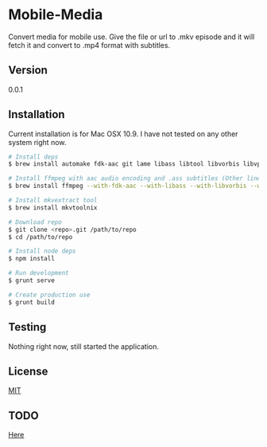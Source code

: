 Mobile-Media
============

Convert media for mobile use. Give the file or url to .mkv episode and it will fetch it and convert to .mp4 format with subtitles.

Version
-------

0.0.1

Installation
------------

Current installation is for Mac OSX 10.9. I have not tested on any other system right now.

```bash
# Install deps
$ brew install automake fdk-aac git lame libass libtool libvorbis libvpx opus sdl shtool texi2html theora wget x264 xvid yasm

# Install ffmpeg with aac audio encoding and .ass subtitles (Other lines were just in case).
$ brew install ffmpeg --with-fdk-aac --with-libass --with-libvorbis --with-libvpx

# Install mkvextract tool
$ brew install mkvtoolnix

# Download repo
$ git clone <repo>.git /path/to/repo
$ cd /path/to/repo

# Install node deps
$ npm install

# Run development
$ grunt serve

# Create production use
$ grunt build
```

Testing
-------

Nothing right now, still started the application.

License
-------

[MIT](https://tldrlegal.com/license/mit-license)

TODO
----
[Here](TODO.md)